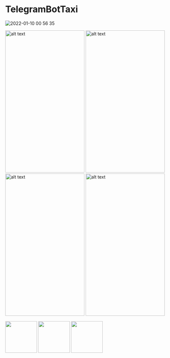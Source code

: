 # TelegramBotTaxi
![2022-01-10 00 56 35](https://user-images.githubusercontent.com/87446059/148723613-206ec111-006f-4efd-a173-bca447791785.jpg)

<img src="https://user-images.githubusercontent.com/87446059/148842911-429582bd-46a9-4c4e-9266-9a3531135755.jpg" alt="alt text" width="250" height="450">

<img src="https://user-images.githubusercontent.com/87446059/148844691-4ccfaa03-07f7-449b-9bff-a77ea1f2012e.jpg" alt="alt text" width="250" height="450">

<img src="https://user-images.githubusercontent.com/87446059/148844809-f5bda044-8f96-4815-9ca1-e9c059b164f1.jpg" alt="alt text" width="250" height="450">

<img src="https://user-images.githubusercontent.com/87446059/148844812-a855cb7f-2462-4314-8be4-783e93fc293b.jpg" alt="alt text" width="250" height="450">

<p float="left">
  <img src="https://user-images.githubusercontent.com/87446059/148842911-429582bd-46a9-4c4e-9266-9a3531135755.jpg" width="100" />
  <img src="https://user-images.githubusercontent.com/87446059/148844691-4ccfaa03-07f7-449b-9bff-a77ea1f2012e.jpg" width="100" /> 
  <img src="https://user-images.githubusercontent.com/87446059/148844809-f5bda044-8f96-4815-9ca1-e9c059b164f1.jpg" width="100" />
</p>
